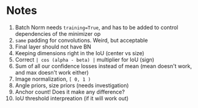 # Notes

1. Batch Norm needs `training=True`, and has to be added to control dependencies
   of the minimizer op
2. `same` padding for convolutions. Weird, but acceptable
3. Final layer should not have BN
4. Keeping dimensions right in the IoU (center vs size)
5. Correct `| cos (alpha - beta) |` multiplier for IoU (sign)
6. Sum of all our confidence losses instead of mean (mean doesn't work, and max
   doesn't work either)
7. Image normalization, `[ 0, 1 )`
8. Angle priors, size priors (needs investigation)
9. Anchor count! Does it make any difference?
10. IoU threshold interpreation (if it will work out)
